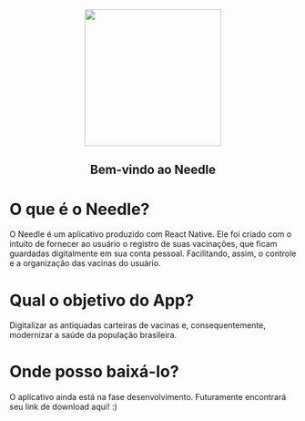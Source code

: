 <div align="center"> <img width="240" src="https://i.ibb.co/ZXqf7wC/needle-blue.png"/></div>

## <div align="center">Bem-vindo ao Needle</div>

# O que é o Needle?

 O Needle é um aplicativo produzido com React Native. Ele foi criado com o intuito de fornecer ao usuário o registro de suas vacinações, que ficam guardadas digitalmente em sua conta pessoal. Facilitando, assim, o controle e a organização das vacinas do usuário.
 
 # Qual o objetivo do App?
 
  Digitalizar as antiquadas carteiras de vacinas e, consequentemente, modernizar a saúde da população brasileira.

# Onde posso baixá-lo?

 O aplicativo ainda está na fase desenvolvimento. Futuramente encontrará seu link de download aqui! :)
